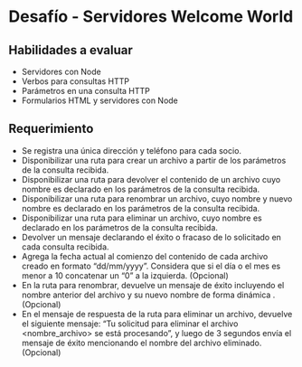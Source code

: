# Desafío - Servidores Welcome World

## Habilidades a evaluar
- Servidores con Node
- Verbos para consultas HTTP
- Parámetros en una consulta HTTP
- Formularios HTML y servidores con Node

## Requerimiento
- Se registra una única dirección y teléfono para cada socio.
- Disponibilizar una ruta para crear un archivo a partir de los parámetros de la consulta
recibida.
- Disponibilizar una ruta para devolver el contenido de un archivo cuyo nombre es
declarado en los parámetros de la consulta recibida.
- Disponibilizar una ruta para renombrar un archivo, cuyo nombre y nuevo nombre es
declarado en los parámetros de la consulta recibida.
- Disponibilizar una ruta para eliminar un archivo, cuyo nombre es declarado en los
parámetros de la consulta recibida.
- Devolver un mensaje declarando el éxito o fracaso de lo solicitado en cada consulta
recibida.
- Agrega la fecha actual al comienzo del contenido de cada archivo creado en formato
“dd/mm/yyyy”. Considera que si el día o el mes es menor a 10 concatenar un “0” a la
izquierda. (Opcional)
- En la ruta para renombrar, devuelve un mensaje de éxito incluyendo el nombre
anterior del archivo y su nuevo nombre de forma dinámica . (Opcional)
- En el mensaje de respuesta de la ruta para eliminar un archivo, devuelve el siguiente
mensaje: “Tu solicitud para eliminar el archivo <nombre_archivo> se está
procesando”, y luego de 3 segundos envía el mensaje de éxito mencionando el
nombre del archivo eliminado. (Opcional)